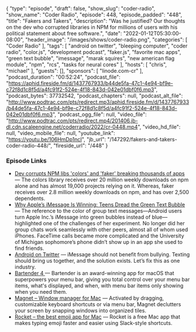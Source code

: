 {
  "type": "episode",
  "draft": false,
  "show_slug": "coder-radio",
  "show_name": "Coder Radio",
  "episode": 448,
  "episode_padded": "448",
  "title": "Fakers and Takers",
  "description": "Was he justified? Our thoughts on the dev who corrupted libraries in NPM for millions of users with his political statement about free software.",
  "date": "2022-01-12T05:30:00-08:00",
  "header_image": "/images/shows/coder-radio.png",
  "categories": [
    "Coder Radio"
  ],
  "tags": [
    "android on twitter",
    "bleeping computer",
    "coder radio",
    "color.js",
    "development podcast",
    "faker.js",
    "favorite mac apps",
    "green text bubble",
    "imessage",
    "marak squires",
    "new american flag module",
    "npm",
    "rcs",
    "tasks for neural cores"
  ],
  "hosts": [
    "chris",
    "michael"
  ],
  "guests": [],
  "sponsors": [
    "linode.com-cr"
  ],
  "podcast_duration": "00:52:24",
  "podcast_file": "https://aphid.fireside.fm/d/1437767933/b44de5fa-47c1-4e94-bf9e-c72f8d1c8f5d/a4fc91f2-524e-4f18-843d-042e01dbf0f6.mp3",
  "podcast_bytes": 37732542,
  "podcast_chapters": null,
  "podcast_alt_file": "http://www.podtrac.com/pts/redirect.mp3/aphid.fireside.fm/d/1437767933/b44de5fa-47c1-4e94-bf9e-c72f8d1c8f5d/a4fc91f2-524e-4f18-843d-042e01dbf0f6.mp3",
  "podcast_ogg_file": null,
  "video_file": "http://www.podtrac.com/pts/redirect.mp4/201406.jb-dl.cdn.scaleengine.net/coderradio/2022/cr-0448.mp4",
  "video_hd_file": null,
  "video_mobile_file": null,
  "youtube_link": "https://youtu.be/106HmDp1ncI",
  "jb_url": "/147292/fakers-and-takers-coder-radio-448/",
  "fireside_url": "/448"
}


### Episode Links

  * [Dev corrupts NPM libs 'colors' and 'faker' breaking thousands of apps](https://www.bleepingcomputer.com/news/security/dev-corrupts-npm-libs-colors-and-faker-breaking-thousands-of-apps/ "Dev corrupts NPM libs 'colors' and 'faker' breaking thousands of apps") — The colors library receives over 20 million weekly downloads on npm alone and has almost 19,000 projects relying on it. Whereas, faker receives over 2.8 million weekly downloads on npm, and has over 2,500 dependents.
  * [Why Apple’s iMessage Is Winning: Teens Dread the Green Text Bubble](https://www.wsj.com/articles/why-apples-imessage-is-winning-teens-dread-the-green-text-bubble-11641618009?mod=e2tw "Why Apple’s iMessage Is Winning: Teens Dread the Green Text Bubble") — The reference to the color of group text messages—Android users turn Apple Inc.’s iMessage into green bubbles instead of blue—highlighted one of the challenges of her experiment. No longer did her group chats work seamlessly with other peers, almost all of whom used iPhones. FaceTime calls became more complicated and the University of Michigan sophomore’s phone didn’t show up in an app she used to find friends.
  * [Android on Twitter](https://twitter.com/Android/status/1479875457667448837 "Android on Twitter") — iMessage should not benefit from bullying. Texting should bring us together, and the solution exists. Let’s fix this as one industry. 
  * [Bartender 4 ](https://www.macbartender.com/ "Bartender 4 ") — Bartender is an award-winning app for macOS that superpowers your menu bar, giving you total control over your menu bar items, what's displayed, and when, with menu bar items only showing when you need them.
  * [Magnet – Window manager for Mac](https://magnet.crowdcafe.com/ "Magnet – Window manager for Mac") — Activated by dragging, customizable keyboard shortcuts or via menu bar, Magnet declutters your screen by snapping windows into organized tiles.
  * [Rocket – the best emoji app for Mac](https://matthewpalmer.net/rocket/ "Rocket – the best emoji app for Mac") — Rocket is a free Mac app that makes typing emoji faster and easier using Slack-style shortcuts.



